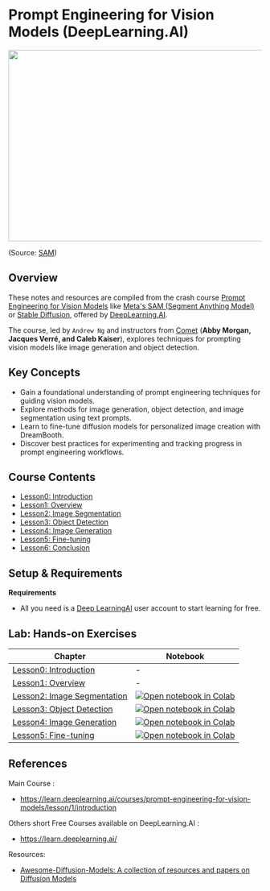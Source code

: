 # Prompt Engineering for Vision Models (DeepLearning.AI)

<img width="600" height="380" src="https://raw.githubusercontent.com/facebookresearch/segment-anything/main/assets/masks2.jpg">

(Source: [SAM](https://github.com/facebookresearch/segment-anything))

## Overview

These notes and resources are compiled from the crash course [Prompt Engineering for Vision Models](https://learn.deeplearning.ai/courses/prompt-engineering-for-vision-models/lesson/1/introduction) like [Meta's SAM (Segment Anything Model)](https://segment-anything.com/) or [Stable Diffusion](https://huggingface.co/stabilityai/stable-diffusion-3-medium), offered by [DeepLearning.AI](https://www.deeplearning.ai/).

The course, led by `Andrew Ng` and instructors from [Comet](https://www.comet.com/site/) (**Abby Morgan, Jacques Verré, and Caleb Kaiser**), explores techniques for prompting vision models like image generation and object detection.

## Key Concepts

- Gain a foundational understanding of prompt engineering techniques for guiding vision models.
- Explore methods for image generation, object detection, and image segmentation using text prompts.
- Learn to fine-tune diffusion models for personalized image creation with DreamBooth.
- Discover best practices for experimenting and tracking progress in prompt engineering workflows.

## Course Contents

- [Lesson0: Introduction](./L0_introduction_notes.md)
- [Lesson1: Overview](./L1_overview_notes.md)
- [Lesson2: Image Segmentation](./L2_image_segmentation_notes.md)
- [Lesson3: Object Detection](./L3_object_detection_notes.md)
- [Lesson4: Image Generation](./L4_image_generation_notes.md)
- [Lesson5: Fine-tuning](./L5_fine_tuning_notes.md)
- [Lesson6: Conclusion](./L6_conclusion-notes.md)

## Setup & Requirements  

**Requirements**

- All you need is a [Deep LearningAI](https://learn.deeplearning.ai/courses/prompt-engineering-for-vision-models/lesson/1/introduction) user account to start learning for free.

## Lab: Hands-on Exercises 

|Chapter|Notebook|
|--|--|
|[Lesson0: Introduction](#)| -|
|[Lesson1: Overview](#)|-|
|[Lesson2: Image Segmentation](#)|[![Open notebook in Colab](https://colab.research.google.com/assets/colab-badge.svg)](https://colab.research.google.com/github/afondiel/Prompt-Engineering-for-Vision-Models-DeepLearningAI/blob/main/lab/notebooks/L2/L2_Image_Segmentation.ipynb)|
|[Lesson3: Object Detection](#)|[![Open notebook in Colab](https://colab.research.google.com/assets/colab-badge.svg)](https://colab.research.google.com/github/afondiel/Prompt-Engineering-for-Vision-Models-DeepLearningAI/blob/main/lab/notebooks/L3/L3_Object_Detection.ipynb)|
|[Lesson4: Image Generation](#)|[![Open notebook in Colab](https://colab.research.google.com/assets/colab-badge.svg)](https://colab.research.google.com/github/afondiel/Prompt-Engineering-for-Vision-Models-DeepLearningAI/blob/main/lab/notebooks/L4/L4_Image_Generation.ipynb)|
|[Lesson5: Fine-tuning](#)|[![Open notebook in Colab](https://colab.research.google.com/assets/colab-badge.svg)](https://colab.research.google.com/github/afondiel/Prompt-Engineering-for-Vision-Models-DeepLearningAI/blob/main/lab/notebooks/L5/L5_Fine_Tuning.ipynb)|

## References

Main Course : 
- https://learn.deeplearning.ai/courses/prompt-engineering-for-vision-models/lesson/1/introduction

Others short Free Courses available on DeepLearning.AI : 
- https://learn.deeplearning.ai/

Resources:
- [Awesome-Diffusion-Models: A collection of resources and papers on Diffusion Models](https://github.com/diff-usion/Awesome-Diffusion-Models)






